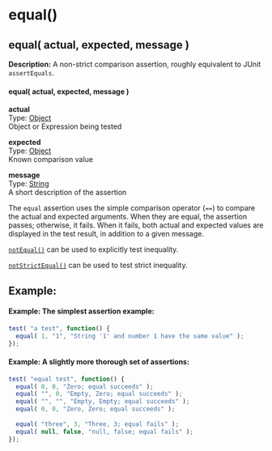 # equal()

## equal( actual, expected, message )

**Description:** A non-strict comparison assertion, roughly equivalent to JUnit `assertEquals`.

#### equal( actual, expected, message )

**actual**  
Type: [Object](http://api.jquery.com/Types#Object)  
Object or Expression being tested

**expected**  
Type: [Object](http://api.jquery.com/Types#Object)  
Known comparison value

**message**  
Type: [String](http://api.jquery.com/Types#String)  
A short description of the assertion

The `equal` assertion uses the simple comparison operator (`==`) to compare the actual and expected arguments. When they are equal, the assertion passes; otherwise, it fails. When it fails, both actual and expected values are displayed in the test result, in addition to a given message.

[`notEqual()`](http://api.qunitjs.com/notEqual/) can be used to explicitly test inequality.  

[`notStrictEqual()`](http://api.qunitjs.com/notStrictEqual/) can be used to test strict inequality.

## Example:

#### Example: The simplest assertion example:

```js
test( "a test", function() {
  equal( 1, "1", "String '1' and number 1 have the same value" );
});
```

#### Example: A slightly more thorough set of assertions:

```js
test( "equal test", function() {
  equal( 0, 0, "Zero; equal succeeds" );
  equal( "", 0, "Empty, Zero; equal succeeds" );
  equal( "", "", "Empty, Empty; equal succeeds" );
  equal( 0, 0, "Zero, Zero; equal succeeds" );
 
  equal( "three", 3, "Three, 3; equal fails" );
  equal( null, false, "null, false; equal fails" );
});
```
